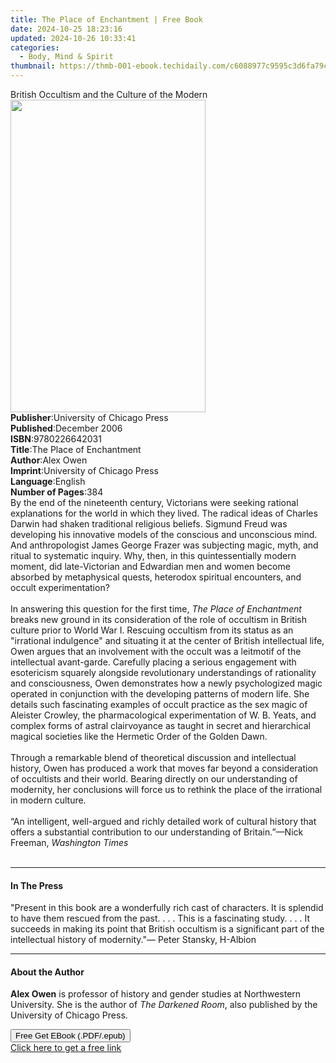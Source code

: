```yaml
---
title: The Place of Enchantment | Free Book
date: 2024-10-25 18:23:16
updated: 2024-10-26 10:33:41
categories:
  - Body, Mind & Spirit
thumbnail: https://thmb-001-ebook.techidaily.com/c6088977c9595c3d6fa79cc2ce50b0106e22f187b83a3f7f1d81a955944dfbf2.jpg
---
```

<main id="book-container">
  <div class="flex flex-col">
    <div class="book-brief flex-1 py-6 px-4 sm:p-6 md:py-10 md:px-8">
      <!-- brief-->
      <div class="book-brief-main">
        British Occultism and the Culture of the Modern
      </div>
    </div>
    <div
      class="book-meta-info flex-1 grid gap-4 col-start-1 col-end-3 row-start-1 sm:mb-6 sm:grid-cols-4 lg:gap-6 lg:col-start-2 lg:row-end-6 lg:row-span-6 lg:mb-0"
    >
      <div
        class="book-meta-info-left place-content-center mt-4 p-4 text-sm leading-6 col-start-2 col-span-2 dark:text-slate-400"
      >
        <img
          class="w-full h-500 object-cover rounded-lg sm:h-255 sm:col-span-2 lg:col-span-full"
          src="https://img-001-ebook.techidaily.com/013ce016379ce712547fe8ffdc35026d2b341f8a783b8c7e94f008fcb85c0407.jpg"
          alt=""
          width="312"
          height="500"
        />
      </div>
      <div
        class="book-meta-info-right mt-2 col-start-1 row-start-2 col-span-3 self-center"
      >
        <!-- meta data  -->
        <div class="flex flex-col px-4 md:px-8">
          <div class="flex-1">
            <strong>Publisher</strong>:<span class="px-2"
              >University of Chicago Press</span
            >
          </div>
          <div class="flex-1">
            <strong>Published</strong>:<span class="px-2">December 2006</span>
          </div>
          <div class="flex-1">
            <strong>ISBN</strong>:<span class="px-2">9780226642031</span>
          </div>
          <div class="flex-1">
            <strong>Title</strong>:<span class="px-2"
              >The Place of Enchantment</span
            >
          </div>
          <div class="flex-1">
            <strong>Author</strong>:<span class="px-2">Alex Owen</span>
          </div>
          <div class="flex-1">
            <strong>Imprint</strong>:<span class="px-2"
              >University of Chicago Press</span
            >
          </div>
          <div class="flex-1">
            <strong>Language</strong>:<span class="px-2">English</span>
          </div>
          <div class="flex-1">
            <strong>Number of Pages</strong>:<span class="px-2">384</span>
          </div>
        </div>
      </div>
    </div>
    <div class="book-description flex-1 py-6 px-4 sm:p-6 md:py-10 md:px-8">
      <div class="book-description-main">
        <div accordion-content="" id="description">
          By the end of the nineteenth century, Victorians were seeking rational
          explanations for the world in which they lived. The radical ideas of
          Charles Darwin had shaken traditional religious beliefs. Sigmund Freud
          was developing his innovative models of the conscious and unconscious
          mind. And anthropologist James George Frazer was subjecting magic,
          myth, and ritual to systematic inquiry. Why, then, in this
          quintessentially modern moment, did late-Victorian and Edwardian men
          and women become absorbed by metaphysical quests, heterodox spiritual
          encounters, and occult experimentation?<br /><br />In answering this
          question for the first time, <i>The Place of Enchantment</i> breaks
          new ground in its consideration of the role of occultism in British
          culture prior to World War I. Rescuing occultism from its status as an
          "irrational indulgence" and situating it at the center of British
          intellectual life, Owen argues that an involvement with the occult was
          a leitmotif of the intellectual avant-garde. Carefully placing a
          serious engagement with esotericism squarely alongside revolutionary
          understandings of rationality and consciousness, Owen demonstrates how
          a newly psychologized magic operated in conjunction with the
          developing patterns of modern life. She details such fascinating
          examples of occult practice as the sex magic of Aleister Crowley, the
          pharmacological experimentation of W. B. Yeats, and complex forms of
          astral clairvoyance as taught in secret and hierarchical magical
          societies like the Hermetic Order of the Golden Dawn.<br /><br />Through
          a remarkable blend of theoretical discussion and intellectual history,
          Owen has produced a work that moves far beyond a consideration of
          occultists and their world. Bearing directly on our understanding of
          modernity, her conclusions will force us to rethink the place of the
          irrational in modern culture.<br /><br />“An intelligent, well-argued
          and richly detailed work of cultural history that offers a substantial
          contribution to our understanding of Britain.”—Nick Freeman,
          <i>Washington</i> <i>Times<br /><br /></i>
        </div>
        <div class="accordion-fader"></div>
      </div>
    </div>
    <div class="book-excerpts flex-1 py-6 px-4 sm:p-6 md:py-10 md:px-8">
      <!-- excerpts-->
      <div class="book-excerpts-main">
        <hr />
        <h4 class="placeholder placeholder-heading">
          <span>In The Press</span>
        </h4>
        <p>
          "Present in this book are a wonderfully rich cast of characters. It is
          splendid to have them rescued from the past. . . . This is a
          fascinating study. . . . It succeeds in making its point that British
          occultism is a significant part of the intellectual history of
          modernity."— Peter Stansky, H-Albion<br />
        </p>
      </div>
    </div>
    <div class="book-about-author flex-1 py-6 px-4 sm:p-6 md:py-10 md:px-8">
      <!-- about author-->
      <div class="book-main-author-main">
        <hr />
        <h4 class="placeholder placeholder-heading">
          <span>About the Author</span>
        </h4>
        <p>
          <b>Alex Owen</b> is professor of history and gender studies at
          Northwestern University. She is the author of
          <i>The Darkened Room</i>, also published by the University of Chicago
          Press.
        </p>
      </div>
    </div>
    <div class="book-free-get flex-1 py-6 px-4 sm:p-6 md:py-10 md:px-8">
      <button
        id="btn-free-get"
        class="bg-blue-500 hover:bg-blue-700 text-white font-bold py-2 px-4 rounded"
      >
        Free Get EBook (.PDF/.epub)
      </button>
      <div id="countdown-display" class="px-2 text-lg mt-2"></div>
      <a
        id="free-link"
        class="hidden bg-blue-500 hover:bg-blue-700 text-white font-bold py-2 px-4 rounded"
        href="https://www.ebooks.com/en-us/book/485980/the-place-of-enchantment/alex-owen/"
        target="_blank"
        >Click here to get a free link</a
      >
    </div>
    <script>
      let countdownTime = 0;
      let countdownInterval = null;
      document
        .getElementById('btn-free-get')
        .addEventListener('click', startCountdown);
      function startCountdown() {
        countdownTime = new Date().getTime() + 60000 * 3;
        countdownInterval = setInterval(updateCountdown, 1000);
        document.getElementById('btn-free-get').disabled = true;
        document
          .getElementById('btn-free-get')
          .classList.add('bg-gray-500', 'cursor-not-allowed');
      }
      function updateCountdown() {
        let currentTime = new Date().getTime();
        let timeLeft = countdownTime - currentTime;
        let secondsLeft = Math.floor(timeLeft / 1000);
        document.getElementById('countdown-display').innerHTML =
          `Remaining time: ${secondsLeft} seconds.`;
        if (secondsLeft <= 0) {
          clearInterval(countdownInterval);
          document.getElementById('btn-free-get').classList.add('hidden');
          document.getElementById('free-link').classList.remove('hidden');
          document.getElementById('countdown-display').innerHTML = '';
        }
      }
    </script>
  </div>
</main>
